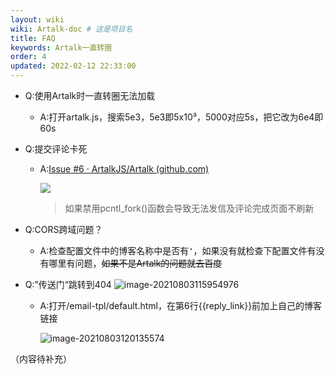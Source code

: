 ```yaml
---
layout: wiki
wiki: Artalk-doc # 这是项目名
title: FAQ
keywords: Artalk一直转圈
order: 4
updated: 2022-02-12 22:33:00
---
```


- Q:使用Artalk时一直转圈无法加载

  - A:打开artalk.js，搜索5e3，5e3即5x10³，5000对应5s，把它改为6e4即60s
  
- Q:提交评论卡死

  - A:[Issue #6 · ArtalkJS/Artalk (github.com)](https://github.com/ArtalkJS/Artalk/issues/6)
  
    ![](https://bu.dusays.com/2021/07/29/b577b44674270.png)
  
    > 如果禁用pcntl_fork()函数会导致无法发信及评论完成页面不刷新

- Q:CORS跨域问题？

  - A:检查配置文件中的博客名称中是否有`‘`，如果没有就检查下配置文件有没有哪里有问题，~~如果不是Artalk的问题就去百度~~

- Q:”传送门“跳转到404
  ![image-20210803115954976](https://raw.thun888.xyz/thun888/tuku/master/img/image-20210803115954976.png)

  - A:打开/email-tpl/default.html，在第6行{{reply_link}}前加上自己的博客链接
  
    ![image-20210803120135574](https://raw.thun888.xyz/thun888/tuku/master/img/image-20210803120135574.png)



（内容待补充）


